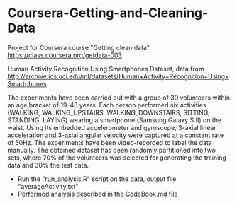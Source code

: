 Coursera-Getting-and-Cleaning-Data
==================================

Project for Coursera course "Getting clean data" https://class.coursera.org/getdata-003


Human Activity Recognition Using Smartphones Dataset, data from http://archive.ics.uci.edu/ml/datasets/Human+Activity+Recognition+Using+Smartphones

The experiments have been carried out with a group of 30 volunteers within an age bracket of 19-48 years. Each person performed six activities (WALKING, WALKING_UPSTAIRS, WALKING_DOWNSTAIRS, SITTING, STANDING, LAYING) wearing a smartphone (Samsung Galaxy S II) on the waist. Using its embedded accelerometer and gyroscope,  3-axial linear acceleration and 3-axial angular velocity were captured at a constant rate of 50Hz. The experiments have been video-recorded to label the data manually. The obtained dataset has been randomly partitioned into two sets, where 70% of the volunteers was selected for generating the training data and 30% the test data. 


* Run the "run_analysis.R" script on the data, output file "averageActivity.txt"
* Performed analysis described in the CodeBook.md file
